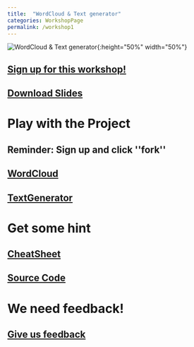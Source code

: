 ```yaml
---
title:  "WordCloud & Text generator"
categories: WorkshopPage
permalink: /workshop1
---
```

![WordCloud & Text generator](https://drive.google.com/uc?id=1IwhpbBDy0E5aJJt-k6NmibzfLjCv25tB){:height="50%" width="50%"}
## [Sign up for this workshop!](https://goo.gl/forms/tcMXi3SQWzVo6FZu1)
## [Download Slides](https://drive.google.com/open?id=1FX7aPO1Gw0wyI-fX1Qd6Z19O41Lza8FW)
# Play with the Project
## Reminder: Sign up and click ''fork''
## [WordCloud](https://repl.it/@Tidesun/PythonWorkshop1)
## [TextGenerator](https://repl.it/@Tidesun/PythonWorkshopTask)
# Get some hint
## [CheatSheet](/workshop1/Cheatsheet)
## [Source Code](https://github.com/cityu-hall2/2018PythonWorkshop)
# We need feedback!
## [Give us feedback](https://goo.gl/forms/zmTxkeCNL6aZR1Ri2)

